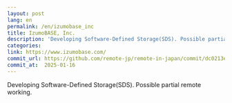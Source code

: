 ```yaml
---
layout: post
lang: en
permalink: /en/izumobase_inc
title: IzumoBASE, Inc.
description: 'Developing Software-Defined Storage(SDS). Possible partial remote working.'
categories: 
link: https://www.izumobase.com/
commit_url: https://github.com/remote-jp/remote-in-japan/commit/dc0213e5d3bf547e1dd7b4da3b612a689016ef3e
commit_at:  2025-01-16
---
```


<p>Developing Software-Defined Storage(SDS). Possible partial remote working.</p>
